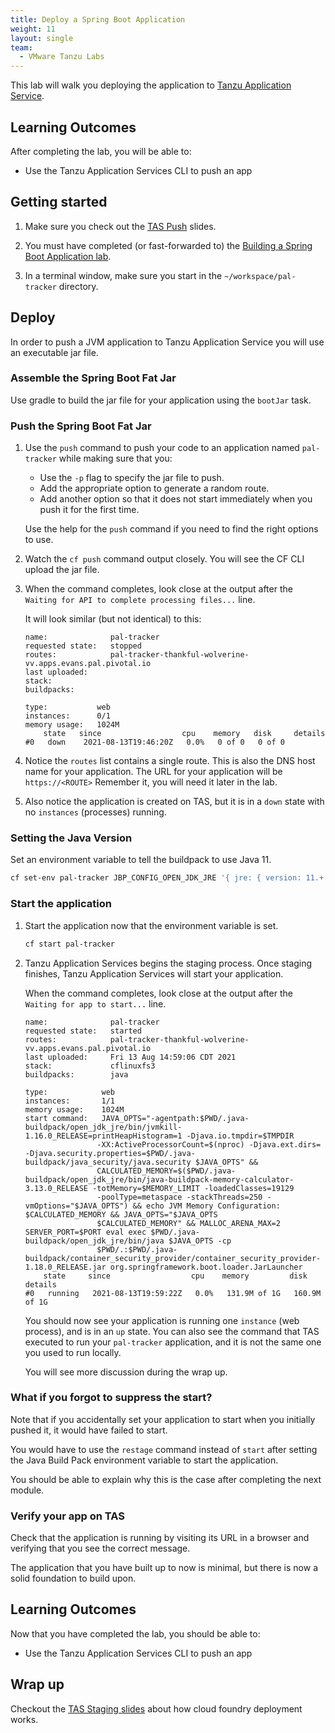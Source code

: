 ```yaml
---
title: Deploy a Spring Boot Application
weight: 11
layout: single
team:
  - VMware Tanzu Labs
---
```


This lab will walk you deploying the application to
[Tanzu Application Service](https://pivotal.io/platform).

## Learning Outcomes

After completing the lab, you will be able to:

- Use the Tanzu Application Services CLI to push an app

## Getting started

1.  Make sure you check out the
    [TAS Push](https://docs.google.com/presentation/d/1J5pgV7DvHMcdTzg_ndIXtS-NgIXF-nreTDefjHSOlyY/present#slide=id.gb53c81140d_0_61) slides.

1.  You must have completed (or fast-forwarded to) the
    [Building a Spring Boot Application lab](../spring-boot-app-build/).

1.  In a terminal window,
    make sure you start in the `~/workspace/pal-tracker` directory.

## Deploy

In order to push a JVM application to Tanzu Application Service you will
use an executable jar file.

### Assemble the Spring Boot Fat Jar

Use gradle to build the jar file for your application using the
`bootJar` task.

### Push the Spring Boot Fat Jar

1.  Use the `push` command to push your code to an application named
    `pal-tracker` while making sure that you:

    -   Use the `-p` flag to specify the jar file to push.
    -   Add the appropriate option to generate a random route.
    -   Add another option so that it does not start immediately when
        you push it for the first time.

    Use the help for the `push` command if you need to find the right
    options to use.

1.  Watch the `cf push` command output closely.
    You will see the CF CLI upload the jar file.

1.  When the command completes,
    look close at the output after the
    `Waiting for API to complete processing files...` line.

    It will look similar (but not identical) to this:

    ```no-highlight
    name:              pal-tracker
    requested state:   stopped
    routes:            pal-tracker-thankful-wolverine-vv.apps.evans.pal.pivotal.io
    last uploaded:
    stack:
    buildpacks:

    type:           web
    instances:      0/1
    memory usage:   1024M
        state   since                  cpu    memory   disk     details
    #0   down    2021-08-13T19:46:20Z   0.0%   0 of 0   0 of 0
    ```

1.  Notice the `routes` list contains a single route.
    This is also the DNS host name for your application.
    The URL for your application will be `https://<ROUTE>`
    Remember it,
    you will need it later in the lab.

1.  Also notice the application is created on TAS,
    but it is in a `down` state with no `instances`
    (processes) running.

### Setting the Java Version

Set an environment variable to tell the buildpack to use Java 11.

  ```bash
  cf set-env pal-tracker JBP_CONFIG_OPEN_JDK_JRE '{ jre: { version: 11.+ } }'
  ```

### Start the application

1.  Start the application now that the environment variable is
    set.

    ```bash
    cf start pal-tracker
    ```

1.  Tanzu Application Services begins the staging process.
    Once staging finishes, Tanzu Application Services will start your application.

    When the command completes,
    look close at the output after the
    `Waiting for app to start...` line.

    ```no-highlight
    name:              pal-tracker
    requested state:   started
    routes:            pal-tracker-thankful-wolverine-vv.apps.evans.pal.pivotal.io
    last uploaded:     Fri 13 Aug 14:59:06 CDT 2021
    stack:             cflinuxfs3
    buildpacks:        java

    type:            web
    instances:       1/1
    memory usage:    1024M
    start command:   JAVA_OPTS="-agentpath:$PWD/.java-buildpack/open_jdk_jre/bin/jvmkill-1.16.0_RELEASE=printHeapHistogram=1 -Djava.io.tmpdir=$TMPDIR
                    -XX:ActiveProcessorCount=$(nproc) -Djava.ext.dirs= -Djava.security.properties=$PWD/.java-buildpack/java_security/java.security $JAVA_OPTS" &&
                    CALCULATED_MEMORY=$($PWD/.java-buildpack/open_jdk_jre/bin/java-buildpack-memory-calculator-3.13.0_RELEASE -totMemory=$MEMORY_LIMIT -loadedClasses=19129
                    -poolType=metaspace -stackThreads=250 -vmOptions="$JAVA_OPTS") && echo JVM Memory Configuration: $CALCULATED_MEMORY && JAVA_OPTS="$JAVA_OPTS
                    $CALCULATED_MEMORY" && MALLOC_ARENA_MAX=2 SERVER_PORT=$PORT eval exec $PWD/.java-buildpack/open_jdk_jre/bin/java $JAVA_OPTS -cp
                    $PWD/.:$PWD/.java-buildpack/container_security_provider/container_security_provider-1.18.0_RELEASE.jar org.springframework.boot.loader.JarLauncher
        state     since                  cpu    memory         disk           details
    #0   running   2021-08-13T19:59:22Z   0.0%   131.9M of 1G   160.9M of 1G
    ```

    You should now see your application is running one `instance`
    (web process),
    and is in an `up` state.
    You can also see the command that TAS executed to run
    your `pal-tracker` application,
    and it is not the same one you used to run locally.

    You will see more discussion during the wrap up.

### What if you forgot to suppress the start?

Note that if you accidentally set your application to start
when you initially pushed it,
it would have failed to start.

You would have to use the `restage` command instead of
`start` after setting the Java Build Pack environment
variable to start the application.

You should be able to explain why this is the case after
completing the next module.

### Verify your app on TAS

Check that the application is running by visiting its URL
in a browser and verifying that you see the correct message.

The application that you have built up to now is minimal,
but there is now a solid foundation to build upon.

## Learning Outcomes

Now that you have completed the lab, you should be able to:

- Use the Tanzu Application Services CLI to push an app

## Wrap up

Checkout the
[TAS Staging slides](https://docs.google.com/presentation/d/1gWulATqi0WvV7SUEbAK3qVbNW80Y2pplsCD4NGy-fFE/present#slide=id.ge70b517444_0_0) about how cloud foundry deployment works.
